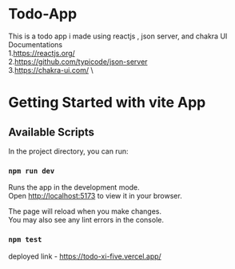 # Todo-App
This is a todo app i made using reactjs , json server, and chakra UI\
Documentations\
1.https://reactjs.org/ \
2.https://github.com/typicode/json-server \
3.https://chakra-ui.com/ \

# Getting Started with vite App

## Available Scripts

In the project directory, you can run:

### `npm run dev`

Runs the app in the development mode.\
Open [http://localhost:5173](http://localhost:5173) to view it in your browser.

The page will reload when you make changes.\
You may also see any lint errors in the console.

### `npm test`

deployed link - https://todo-xi-five.vercel.app/ 
